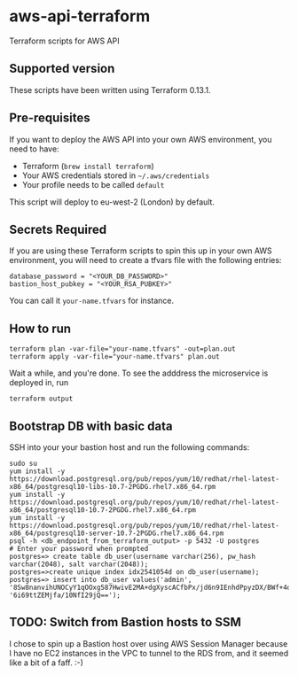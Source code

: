 # aws-api-terraform

Terraform scripts for AWS API

## Supported version

These scripts have been written using Terraform 0.13.1.

## Pre-requisites

If you want to deploy the AWS API into your own AWS environment, you need to have:

- Terraform (`brew install terraform`)
- Your AWS credentials stored in `~/.aws/credentials`
- Your profile needs to be called `default`

This script will deploy to eu-west-2 (London) by default.

## Secrets Required

If you are using these Terraform scripts to spin this up in your own AWS environment, you will need to create a tfvars file with the following entries:

```
database_password = "<YOUR_DB_PASSWORD>"
bastion_host_pubkey = "<YOUR_RSA_PUBKEY>"
```

You can call it `your-name.tfvars` for instance.

## How to run

```
terraform plan -var-file="your-name.tfvars" -out=plan.out
terraform apply -var-file="your-name.tfvars" plan.out
```

Wait a while, and you're done. To see the adddress the microservice is deployed in, run

```
terraform output
```

## Bootstrap DB with basic data

SSH into your your bastion host and run the following commands:

```
sudo su
yum install -y https://download.postgresql.org/pub/repos/yum/10/redhat/rhel-latest-x86_64/postgresql10-libs-10.7-2PGDG.rhel7.x86_64.rpm
yum install -y https://download.postgresql.org/pub/repos/yum/10/redhat/rhel-latest-x86_64/postgresql10-10.7-2PGDG.rhel7.x86_64.rpm
yum install -y https://download.postgresql.org/pub/repos/yum/10/redhat/rhel-latest-x86_64/postgresql10-server-10.7-2PGDG.rhel7.x86_64.rpm
psql -h <db_endpoint_from_terraform_output> -p 5432 -U postgres
# Enter your password when prompted
postgres=> create table db_user(username varchar(256), pw_hash varchar(2048), salt varchar(2048));
postgres=>create unique index idx2541054d on db_user(username);
postgres=> insert into db_user values('admin', '8Sw8nanvihUNOCyY1qOOxg587HwivE2MA+dgXyscACfbPx/jd6n9IEnhdPpyzDX/BWf+4odC3ozCCuCaui80AQ==', '6i69ttZEMjfa/10NfI29jQ==');
```

## TODO: Switch from Bastion hosts to SSM

I chose to spin up a Bastion host over using AWS Session Manager because I have no EC2 instances in the VPC to tunnel to the RDS from, and it seemed like a bit of a faff. :-)

